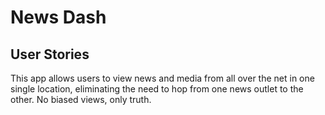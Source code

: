 # News Dash

## User Stories

This app allows users to view news and media from all over the net in one single location, eliminating the need to hop from one news outlet to the other. No biased views, only truth.

